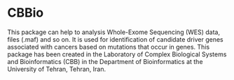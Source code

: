 # CBBio
This package can help to analysis Whole-Exome Sequencing (WES) data, files (.maf) and so on. It is used for identification of candidate driver genes associated with cancers based on mutations that occur in genes. This package has been created in the Laboratory of Complex Biological Systems and Bioinformatics (CBB) in the Department of Bioinformatics at the University of Tehran, Tehran, Iran.
